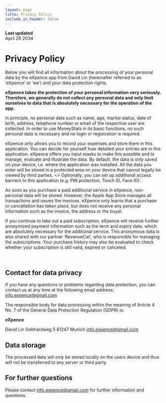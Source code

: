 ```yaml
---
layout: page
title: Privacy Policy
include_in_header: false
---
```


**Last updated**  
April 26 2034

# Privacy Policy
Below you will find all information about the processing of your personal data by the eXpence app from David Lin (hereinafter referred to as ‘eXpence’ or ‘we’) and your data protection rights.

**eXpence takes the protection of your personal information very seriously. Therefore, we generally do not collect any personal data and only limit ourselves to data that is absolutely necessary for the operation of the app.**

In principle, no personal data such as name, age, marital status, date of birth, address, telephone number or email of the respective user are collected. In order to use MoneyStats in its basic functions, no such personal data is necessary and no login or registration is required.

eXpence only allows you to record your expenses and store them in this application. You can decide for yourself how detailed your entries are in this application. eXpence offers you input masks to make this possible and to manage, evaluate and illustrate the data. By default, the data is only saved on your device, i.e. where the application was installed. All the data you enter will be stored in a protected area on your device that cannot legally be viewed by third parties.
<> Optionally, you can set up additional access barriers to this application (e.g. PIN protection, Touch ID, Face ID).

As soon as you purchase a paid additional service in eXpence, non-personal data will be stored. However, the Apple App Store manages all transactions and issues the invoices. eXpence only learns that a purchase or cancellation has taken place, but does not receive any personal information such as the invoice, the address or the buyer.

If you continue to take out a paid subscription, eXpence will receive further anonymized payment information such as the term and expiry date, which are absolutely necessary for the additional service. This anonymous data is also shared with our partner ‘RevenueCat’, who is responsible for managing the subscriptions. Your purchase history may also be evaluated to check whether your subscription is still valid, expired or canceled.

<br>

## Contact for data privacy
If you have any questions or problems regarding data protection, you can contact us at any time at the following email address: info.expence@gmail.com

The responsible body for data processing within the meaning of Article 4 No. 7 of the General Data Protection Regulation (GDPR) is:

**eXpence**

David Lin
Gebhardweg 5
81247 Munich
info.expence@gmail.com

## Data storage
The processed data will only be stored locally on the users device and thus will not be transferred to any server or third party.

## For further questions
Please contact info.expence@gmail.com for further information and questions.

